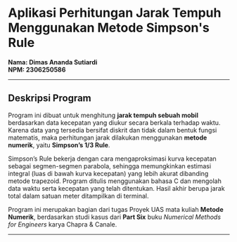 # Aplikasi Perhitungan Jarak Tempuh Menggunakan Metode Simpson's Rule


**Nama: Dimas Ananda Sutiardi**  
**NPM: 2306250586**

---

##  Deskripsi Program

Program ini dibuat untuk menghitung **jarak tempuh sebuah mobil** berdasarkan data kecepatan yang diukur secara berkala terhadap waktu. Karena data yang tersedia bersifat diskrit dan tidak dalam bentuk fungsi matematis, maka perhitungan jarak dilakukan menggunakan **metode numerik**, yaitu **Simpson’s 1/3 Rule**.

Simpson’s Rule bekerja dengan cara mengaproksimasi kurva kecepatan sebagai segmen-segmen parabola, sehingga memungkinkan estimasi integral (luas di bawah kurva kecepatan) yang lebih akurat dibanding metode trapezoid. Program ditulis menggunakan bahasa C dan mengolah data waktu serta kecepatan yang telah ditentukan. Hasil akhir berupa jarak total dalam satuan meter ditampilkan di terminal.

Program ini merupakan bagian dari tugas Proyek UAS mata kuliah **Metode Numerik**, berdasarkan studi kasus dari **Part Six** buku *Numerical Methods for Engineers* karya Chapra & Canale.

---

